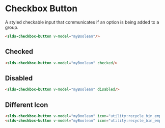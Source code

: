 # Checkbox Button
A styled checkable input that communicates if an option is being added to a group.

<vuecode md>

<div slot="demo">
<slds-checkbox-button />
</div>

<div slot="code">

```html
<slds-checkbox-button v-model="myBoolean"/>
```

</div>

</vuecode>

## Checked

<vuecode md>

<div slot="demo">
<slds-checkbox-button checked/>
</div>

<div slot="code">

```html
<slds-checkbox-button v-model="myBoolean" checked/>
```

</div>

</vuecode>

## Disabled

<vuecode md>

<div slot="demo">
<slds-checkbox-button disabled/>
</div>

<div slot="code">

```html
<slds-checkbox-button v-model="myBoolean" disabled/>
```

</div>

</vuecode>

## Different Icon

<vuecode md>

<div slot="demo">
<slds-checkbox-button icon="utility:recycle_bin_empty"/>
<slds-checkbox-button icon="utility:recycle_bin_empty" checked/>
</div>

<div slot="code">

```html
<slds-checkbox-button v-model="myBoolean" icon="utility:recycle_bin_empty"/>
<slds-checkbox-button v-model="myBoolean" icon="utility:recycle_bin_empty" checked/>
```

</div>

</vuecode>
